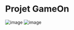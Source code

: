 # Projet GameOn

![image](https://user-images.githubusercontent.com/76693227/151807238-e7c32cb2-7dc5-491e-ba25-66a7750290ec.png)
![image](https://user-images.githubusercontent.com/76693227/151807478-4258352b-f72b-464f-a887-0975c04d12a2.png)
